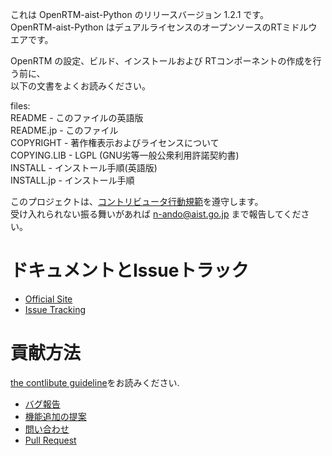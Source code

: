 これは OpenRTM-aist-Python のリリースバージョン 1.2.1 です。  
OpenRTM-aist-Python はデュアルライセンスのオープンソースのRTミドルウエアです。  

OpenRTM の設定、ビルド、インストールおよび RTコンポーネントの作成を行う前に、  
以下の文書をよくお読みください。

files:  
README      - このファイルの英語版  
README.jp   - このファイル  
COPYRIGHT   - 著作権表示およびライセンスについて  
COPYING.LIB - LGPL (GNU劣等一般公衆利用許諾契約書)  
INSTALL     - インストール手順(英語版)  
INSTALL.jp  - インストール手順  

このプロジェクトは、[コントリビュータ行動規範](.github/CODE_OF_CONDUCT.md)を遵守します。  
受け入れられない振る舞いがあれば n-ando@aist.go.jp まで報告してください。  

# ドキュメントとIssueトラック  
- [Official Site](http://openrtm.org)
- [Issue Tracking](https://github.com/OpenRTM/OpenRTM-aist-Python/issues)

# 貢献方法  
[the contlibute guideline](https://github.com/OpenRTM/OpenRTM-aist-Python/wiki/How-to-Contribute)をお読みください.

- [バグ報告](https://github.com/OpenRTM/OpenRTM-aist-Python/wiki/How-to-Contribute#バグ報告)
- [機能追加の提案](https://github.com/OpenRTM/OpenRTM-aist-Python/wiki/How-to-Contribute#機能追加の提案)
- [問い合わせ](https://github.com/OpenRTM/OpenRTM-aist-Python/wiki/How-to-Contribute#問い合わせ)
- [Pull Request](https://github.com/OpenRTM/OpenRTM-aist-Python/wiki/How-to-Contribute#pull-request)
